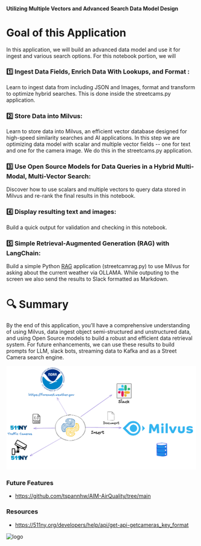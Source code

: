 #### Utilizing Multiple Vectors and Advanced Search Data Model Design

# Goal of this Application

In this application, we will build an advanced data model and use it for ingest and various search options.   For this notebook portion, we will

### 1️⃣ Ingest Data Fields, Enrich Data With Lookups, and Format :
Learn to ingest data from including JSON and Images, format and transform to optimize hybrid searches.   This is done inside the streetcams.py application.

### 2️⃣ Store Data into Milvus:
Learn to store data into Milvus, an efficient vector database designed for high-speed similarity searches and AI applications.   In this step we are optimizing data model with scalar and multiple vector fields -- one for text and one for the camera image.   We do this in the streetcams.py application.

### 3️⃣ Use Open Source Models for Data Queries in a Hybrid Multi-Modal, Multi-Vector Search:
Discover how to use scalars and multiple vectors to query data stored in Milvus and re-rank the final results in this notebook.

### 4️⃣ Display resulting text and images:
Build a quick output for validation and checking in this notebook.

### 5️⃣ Simple Retrieval-Augmented Generation (RAG) with LangChain:
Build a simple Python [RAG](https://milvus.io/docs/integrate_with_langchain.md) application (streetcamrag.py) to use Milvus for asking about the current weather via OLLAMA.   While outputing to the screen we also send the results to Slack formatted as Markdown.

# 🔍 Summary
By the end of this application, you’ll have a comprehensive understanding of using Milvus, data ingest object semi-structured and unstructured data, and using Open Source models to build a robust and efficient data retrieval system.   For future enhancements, we can use these results to build prompts for LLM, slack bots, streaming data to Kafka and as a Street Camera search engine.


![diagram](https://github.com/tspannhw/AIM-NYCStreetCams/blob/main/MultipleVectorsAdvanced%20SearchDataModelDesign/Untitled-2024-06-10-1526.png?raw=true)


### Future Features

* https://github.com/tspannhw/AIM-AirQuality/tree/main


### Resources

* https://511ny.org/developers/help/api/get-api-getcameras_key_format





![logo](https://511ny.org/Content/NY/Images/developers/officiallogo.jpg)


